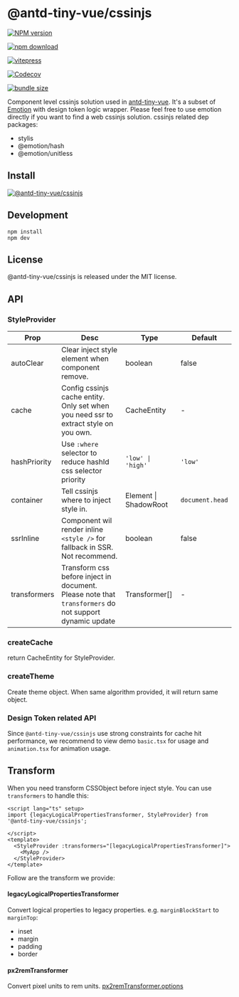# @antd-tiny-vue/cssinjs

[![NPM version][npm-image]][npm-url] 

[![npm download][download-image]][download-url] 

[![vitepress](https://img.shields.io/badge/docs%20by-vitepress-blue?style=flat-square)](https://github.com/vuejs/vitepress)

[//]: # ([![build status][github-actions-image]][github-actions-url])

[![Codecov][codecov-image]][codecov-url]

[![bundle size][bundlephobia-image]][bundlephobia-url]

[npm-image]: http://img.shields.io/npm/v/@antd-tiny-vue/cssinjs.svg?style=flat-square
[npm-url]: http://npmjs.org/package/@antd-tiny-vue/cssinjs
[github-actions-image]: https://github.com/antd-tiny-vue/cssinjs/workflows/CI/badge.svg
[github-actions-url]: https://github.com/antd-tiny-vue/cssinjs/actions
[codecov-image]: https://img.shields.io/codecov/c/github/antd-tiny-vue/cssinjs/master.svg?style=flat-square
[codecov-url]: https://codecov.io/gh/antd-tiny-vue/cssinjs/branch/master
[download-image]: https://img.shields.io/npm/dm/@antd-tiny-vue/cssinjs.svg?style=flat-square
[download-url]: https://npmjs.org/package/@antd-tiny-vue/cssinjs
[bundlephobia-url]: https://bundlephobia.com/result?p=@antd-tiny-vue/cssinjs
[bundlephobia-image]: https://badgen.net/bundlephobia/minzip/@antd-tiny-vue/cssinjs

Component level cssinjs solution used in [antd-tiny-vue](https://github.com/antd-tiny-vue/antd-tiny-vue). It's a subset of [Emotion](https://emotion.sh/) with design token logic wrapper. Please feel free to use emotion directly if you want to find a web cssinjs solution. cssinjs related dep packages:

- stylis
- @emotion/hash
- @emotion/unitless

## Install

[![@antd-tiny-vue/cssinjs](https://nodei.co/npm/@antd-tiny-vue/cssinjs.png)](https://npmjs.org/package/@antd-tiny-vue/cssinjs)

## Development

```
npm install
npm dev
```

## License

@antd-tiny-vue/cssinjs is released under the MIT license.

## API

### StyleProvider

| Prop | Desc | Type | Default |
| --- | --- | --- | --- |
| autoClear | Clear inject style element when component remove. | boolean | false |
| cache | Config cssinjs cache entity. Only set when you need ssr to extract style on you own. | CacheEntity | - |
| hashPriority | Use `:where` selector to reduce hashId css selector priority | `'low' \| 'high'` | `'low'` |
| container | Tell cssinjs where to inject style in. | Element \| ShadowRoot | `document.head` |
| ssrInline | Component wil render inline `<style />` for fallback in SSR. Not recommend. | boolean | false |
| transformers | Transform css before inject in document. Please note that `transformers` do not support dynamic update | Transformer[] | - |

### createCache

return CacheEntity for StyleProvider.

### createTheme

Create theme object. When same algorithm provided, it will return same object.

### Design Token related API

Since `@antd-tiny-vue/cssinjs` use strong constraints for cache hit performance, we recommend to view demo `basic.tsx` for usage and `animation.tsx` for animation usage.

## Transform

When you need transform CSSObject before inject style. You can use `transformers` to handle this:

```vue
<script lang="ts" setup>
import {legacyLogicalPropertiesTransformer, StyleProvider} from '@antd-tiny-vue/cssinjs';

</script>
<template>
  <StyleProvider :transformers="[legacyLogicalPropertiesTransformer]">
    <MyApp />
  </StyleProvider>
</template>

```

Follow are the transform we provide:

#### legacyLogicalPropertiesTransformer

Convert logical properties to legacy properties. e.g. `marginBlockStart` to `marginTop`:

- inset
- margin
- padding
- border

#### px2remTransformer

Convert pixel units to rem units. [px2remTransformer.options](./src/transformers/px2rem.ts)
